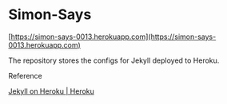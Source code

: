 # Simon-Says

[https://simon-says-0013.herokuapp.com](https://simon-says-0013.herokuapp.com)

The repository stores the configs for Jekyll deployed to Heroku.

Reference  

[Jekyll on Heroku | Heroku](https://blog.heroku.com/jekyll-on-heroku)

